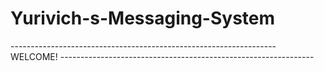 # Yurivich-s-Messaging-System

------------------------------------------------------------------ WELCOME! ---------------------------------------------------------------

